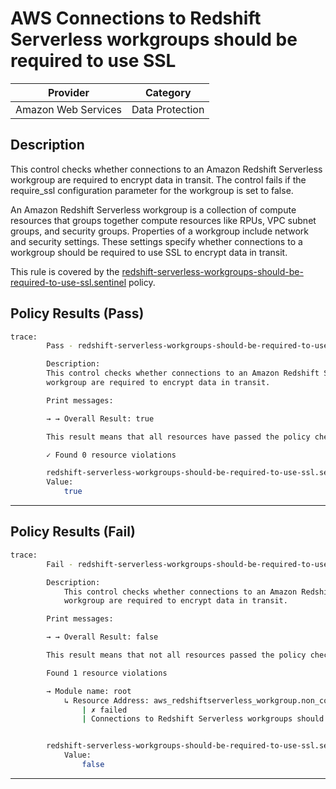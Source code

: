 # AWS Connections to Redshift Serverless workgroups should be required to use SSL

| Provider            | Category        |
| ------------------- | --------------- |
| Amazon Web Services | Data Protection |

## Description

This control checks whether connections to an Amazon Redshift Serverless workgroup are required to encrypt data in transit. The control fails if the require_ssl configuration parameter for the workgroup is set to false.

An Amazon Redshift Serverless workgroup is a collection of compute resources that groups together compute resources like RPUs, VPC subnet groups, and security groups. Properties of a workgroup include network and security settings. These settings specify whether connections to a workgroup should be required to use SSL to encrypt data in transit.

This rule is covered by the [redshift-serverless-workgroups-should-be-required-to-use-ssl.sentinel](https://github.com/hashicorp/policy-library-FSBP-Policy-Set-for-AWS-Terraform/blob/main/policies/redshiftserverless/redshift-serverless-workgroups-should-be-required-to-use-ssl.sentinel) policy.

## Policy Results (Pass)

```bash
trace:
        Pass - redshift-serverless-workgroups-should-be-required-to-use-ssl.sentinel

        Description:
        This control checks whether connections to an Amazon Redshift Serverless
        workgroup are required to encrypt data in transit.

        Print messages:

        → → Overall Result: true

        This result means that all resources have passed the policy check for the policy redshift-serverless-require-ssl.

        ✓ Found 0 resource violations

        redshift-serverless-workgroups-should-be-required-to-use-ssl.sentinel:62:1 - Rule "main"
        Value:
            true
```

---

## Policy Results (Fail)

```bash
trace:
        Fail - redshift-serverless-workgroups-should-be-required-to-use-ssl.sentinel

        Description:
            This control checks whether connections to an Amazon Redshift Serverless
            workgroup are required to encrypt data in transit.

        Print messages:

        → → Overall Result: false

        This result means that not all resources passed the policy check and the protected behavior is not allowed for the policy redshift-serverless-require-ssl.

        Found 1 resource violations

        → Module name: root
            ↳ Resource Address: aws_redshiftserverless_workgroup.non_compliant
                | ✗ failed
                | Connections to Redshift Serverless workgroups should be required to use SSL. Refer to https://docs.aws.amazon.com/securityhub/latest/userguide/redshiftserverless-controls.html#redshiftserverless-2 for more details.


        redshift-serverless-workgroups-should-be-required-to-use-ssl.sentinel:62:1 - Rule "main"
            Value:
                false
```

---
